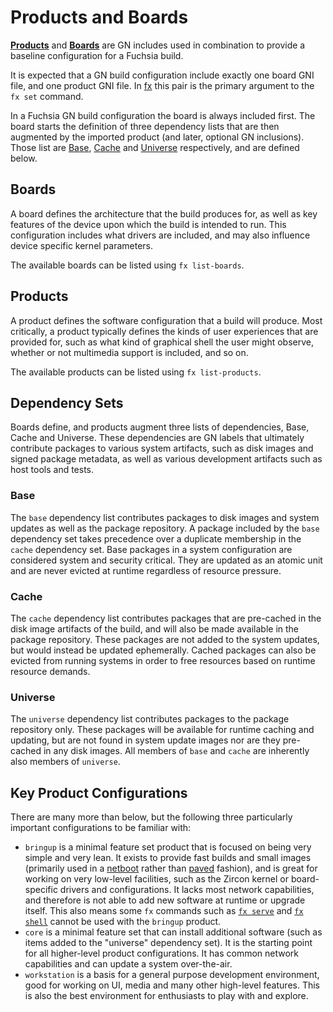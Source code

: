 # Products and Boards

[**Products**][products-source] and [**Boards**][boards-source] are GN
includes used in combination to provide a baseline configuration for a
Fuchsia build.

It is expected that a GN build configuration include exactly one board GNI
file, and one product GNI file. In [fx][fx] this pair is the primary argument
to the `fx set` command.

In a Fuchsia GN build configuration the board is always included first. The
board starts the definition of three dependency lists that are then augmented
by the imported product (and later, optional GN inclusions). Those list are
[Base](#base), [Cache](#cache) and [Universe](#universe) respectively, and
are defined below.

## Boards

A board defines the architecture that the build produces for, as well as key
features of the device upon which the build is intended to run. This
configuration includes what drivers are included, and may also influence
device specific kernel parameters.

The available boards can be listed using `fx list-boards`.

## Products

A product defines the software configuration that a build will produce. Most
critically, a product typically defines the kinds of user experiences that
are provided for, such as what kind of graphical shell the user might
observe, whether or not multimedia support is included, and so on.

The available products can be listed using `fx list-products`.

## Dependency Sets

Boards define, and products augment three lists of dependencies, Base, Cache
and Universe. These dependencies are GN labels that ultimately contribute
packages to various system artifacts, such as disk images and signed package
metadata, as well as various development artifacts such as host tools and
tests.

### Base

The `base` dependency list contributes packages to disk images and system
updates as well as the package repository. A package included by the `base`
dependency set takes precedence over a duplicate membership in the `cache`
dependency set. Base packages in a system configuration are considered system
and security critical. They are updated as an atomic unit and are never
evicted at runtime regardless of resource pressure.

### Cache

The `cache` dependency list contributes packages that are pre-cached in the
disk image artifacts of the build, and will also be made available in the
package repository. These packages are not added to the system updates, but
would instead be updated ephemerally. Cached packages can also be evicted
from running systems in order to free resources based on runtime resource
demands.

### Universe

The `universe` dependency list contributes packages to the package repository
only. These packages will be available for runtime caching and updating, but
are not found in system update images nor are they pre-cached in any disk
images. All members of `base` and `cache` are inherently also members of
`universe`.

## Key Product Configurations

There are many more than below, but the following three particularly
important configurations to be familiar with:

* `bringup` is a minimal feature set product that is focused on being very
  simple and very lean. It exists to provide fast builds and small images
  (primarily used in a [netboot][fx-netboot] rather than [paved][fx-paving]
  fashion), and is great for working on very low-level facilities, such as
  the Zircon kernel or board-specific drivers and configurations. It lacks
  most network capabilities, and therefore is not able to add new software at
  runtime or upgrade itself. This also means some `fx` commands such as
  <code>[fx serve][fx-serve]</code> and <code>[fx shell][fx-shell]</code>
  cannot be used with the `bringup` product.
* `core` is a minimal feature set that can install additional software (such as
  items added to the "universe" dependency set). It is the starting point for
  all higher-level product configurations. It has common network capabilities
  and can update a system over-the-air.
* `workstation` is a basis for a general purpose development environment, good
  for working on UI, media and many other high-level features. This is also
  the best environment for enthusiasts to play with and explore.

[products-source]: /products/
[boards-source]: /boards/
[fx]: /docs/development/build/fx.md
[fx-netboot]: /docs/development/build/fx.md#what-is-netbooting
[fx-paving]: /docs/development/build/fx.md#what-is-paving
[fx-serve]: /docs/development/build/fx.md#serve-a-build
[fx-shell]: /docs/development/build/fx.md#connect-to-a-target-shell

